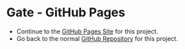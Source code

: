 # Gate - GitHub Pages
* Continue to the [GitHub Pages Site](http://samolds.github.io/gate) for this project.
* Go back to the normal [GitHub Repository](http://github.com/samolds/gate) for this project.

